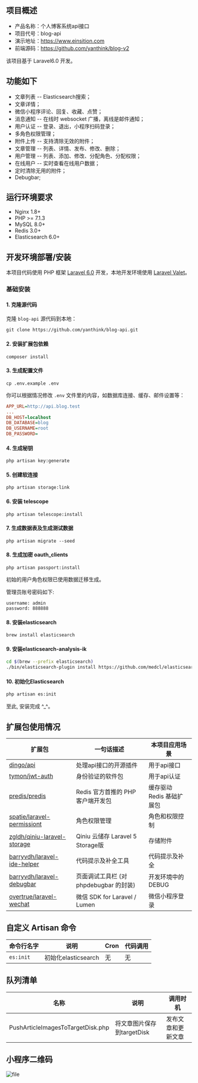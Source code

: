 ## 项目概述

* 产品名称：个人博客系统api接口
* 项目代号：blog-api
* 演示地址：https://www.einsition.com
* 前端源码：https://github.com/yanthink/blog-v2

该项目基于 Laravel6.0 开发。


## 功能如下


- 文章列表 -- Elasticsearch搜索；
- 文章详情；
- 微信小程序评论、回复、收藏、点赞；
- 消息通知 -- 在线时 websocket 广播，离线是邮件通知；
- 用户认证 -- 登录、退出，小程序扫码登录；
- 多角色权限管理；
- 附件上传 -- 支持清除无效的附件；
- 文章管理 -- 列表、详情、发布、修改、删除；
- 用户管理 -- 列表、添加、修改、分配角色、分配权限；
- 在线用户 -- 实时查看在线用户数据；
- 定时清除无用的附件；
- Debugbar;


## 运行环境要求

- Nginx 1.8+
- PHP >= 7.1.3
- MySQL 8.0+
- Redis 3.0+
- Elasticsearch 6.0+

## 开发环境部署/安装

本项目代码使用 PHP 框架 [Laravel 6.0](https://learnku.com/docs/laravel/6.x) 开发，本地开发环境使用 [Laravel Valet](https://learnku.com/docs/laravel/6.x/valet/5128)。

### 基础安装

#### 1. 克隆源代码

克隆 `blog-api` 源代码到本地：

    git clone https://github.com/yanthink/blog-api.git

#### 2. 安装扩展包依赖

    composer install

#### 3. 生成配置文件

    cp .env.example .env

你可以根据情况修改 `.env` 文件里的内容，如数据库连接、缓存、邮件设置等：

```ini
APP_URL=http://api.blog.test
...
DB_HOST=localhost
DB_DATABASE=blog
DB_USERNAME=root
DB_PASSWORD=
```

#### 4. 生成秘钥

    php artisan key:generate

#### 5. 创建软连接

    php artisan storage:link
    
#### 6. 安装 telescope
    
    php artisan telescope:install

#### 7. 生成数据表及生成测试数据

    php artisan migrate --seed

#### 8. 生成加密 oauth_clients

    php artisan passport:install

初始的用户角色权限已使用数据迁移生成。

管理员账号密码如下:

```
username: admin
password: 888888
```

#### 8. 安装elasticsearch

    brew install elasticsearch

#### 9. 安装elasticsearch-analysis-ik

```bash
cd $(brew --prefix elasticsearch)
./bin/elasticsearch-plugin install https://github.com/medcl/elasticsearch-analysis-ik/releases/download/v6.2.4/elasticsearch-analysis-ik-6.2.4.zip
```

#### 10. 初始化Elasticsearch

```bash
php artisan es:init
```

至此, 安装完成 ^_^。


## 扩展包使用情况

| 扩展包 | 一句话描述 | 本项目应用场景 |
| --- | --- | --- |
| [dingo/api](https://github.com/dingo/api) | 处理api接口的开源插件 | 用于api接口 |
| [tymon/jwt-auth](https://github.com/tymondesigns/jwt-auth) | 身份验证的软件包 | 用于api认证  |
| [predis/predis](https://github.com/nrk/predis.git) | Redis 官方首推的 PHP 客户端开发包 | 缓存驱动 Redis 基础扩展包 |
| [spatie/laravel-permissiont](https://github.com/spatie/laravel-permission) | 角色权限管理 | 角色和权限控制 |
| [zgldh/qiniu-laravel-storage](https://github.com/zgldh/qiniu-laravel-storage) | Qiniu 云储存 Laravel 5 Storage版 | 存储附件 |
| [barryvdh/laravel-ide-helper](https://github.com/barryvdh/laravel-ide-helper) | 代码提示及补全工具 | 代码提示及补全 |
| [barryvdh/laravel-debugbar](https://github.com/barryvdh/laravel-debugbar) | 页面调试工具栏 (对 phpdebugbar 的封装) | 开发环境中的 DEBUG |
| [overtrue/laravel-wechat](https://github.com/overtrue/laravel-wechat) | 微信 SDK for Laravel / Lumen | 微信小程序登录 |

## 自定义 Artisan 命令

| 命令行名字 | 说明 | Cron | 代码调用 |
| --- | --- | --- | --- |
| `es:init` | 初始化elasticsearch | 无 | 无 |

## 队列清单

| 名称 | 说明 | 调用时机 |
| --- | --- | --- |
| PushArticleImagesToTargetDisk.php | 将文章图片保存到targetDisk | 发布文章和更新文章 |


## 小程序二维码

![file](http://qiniu.einsition.com/article/a27/126393085b4a7553b146d7099fa543fe.jpeg)